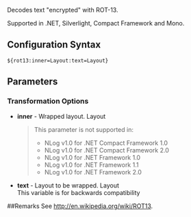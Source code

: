 Decodes text "encrypted" with ROT-13. 

Supported in .NET, Silverlight, Compact Framework and Mono.

## Configuration Syntax
```
${rot13:inner=Layout:text=Layout}
```

## Parameters
### Transformation Options
* **inner** - Wrapped layout. Layout  

  > This parameter is not supported in:
  > * NLog v1.0 for .NET Compact Framework 1.0
  > * NLog v1.0 for .NET Compact Framework 2.0
  > * NLog v1.0 for .NET Framework 1.0
  > * NLog v1.0 for .NET Framework 1.1
  > * NLog v1.0 for .NET Framework 2.0

* **text** - Layout to be wrapped. Layout  
This variable is for backwards compatibility

##Remarks
See http://en.wikipedia.org/wiki/ROT13.